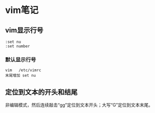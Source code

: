 # vim笔记
## vim显示行号
```shell
:set nu
:set number
```
### 默认显示行号
```shell
vim   /etc/vimrc 
末尾增加 set nu
```

## 定位到文本的开头和结尾

非编辑模式，然后连续敲击“gg”定位到文本开头；大写“G”定位到文本末尾。